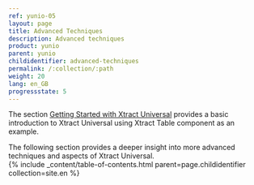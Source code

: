 ```yaml
---
ref: yunio-05
layout: page
title: Advanced Techniques
description: Advanced techniques
product: yunio
parent: yunio
childidentifier: advanced-techniques
permalink: /:collection/:path
weight: 20
lang: en_GB
progressstate: 5
---
```


The section [Getting Started with Xtract Universal](./getting-started) provides a basic introduction to Xtract Universal using Xtract Table component as an example.  

The following section provides a deeper insight into more advanced techniques and aspects of Xtract Universal.<br>
{% include _content/table-of-contents.html parent=page.childidentifier collection=site.en %}
